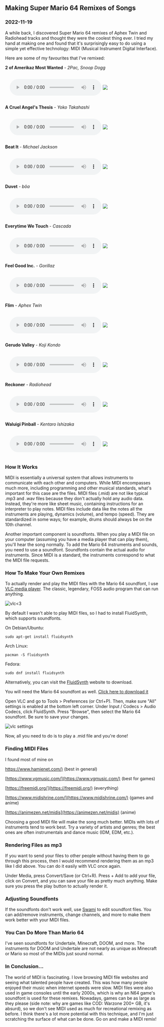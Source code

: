 <!---
title:Making Super Mario 64 Remixes of Songs
date:Sat, 19 Nov 2022 12:00:00 EST
description:Who knew making remixes could be so easy
--->

## Making Super Mario 64 Remixes of Songs

### 2022-11-19

A while back, I discovered Super Mario 64 remixes of Aphex Twin and Radiohead tracks and thought they were the coolest thing ever. I tried my hand at making one and found that it's surprisingly easy to do using a simple yet effective technology: MIDI (Musical Instrument Digital Interface).

Here are some of my favourites that I've remixed:

**2 of Amerikaz Most Wanted** - _2Pac, Snoop Dogg_

<div style="
background-color: var(--backgroundsecondary);
padding:15px;
border-radius: 15px;
max-width: 615px">
<audio controls style="vertical-align: middle"><source src="../assets/audio/2_Of_Bowzaz_Most_Wanted.mp3" type="audio/mpeg"></audio>
<img class="no-border" style="max-height:100px;vertical-align: middle;" src="../assets/images/snoop.gif">
</div>

**A Cruel Angel's Thesis** - _Yoko Takahashi_

<div style="
background-color: var(--backgroundsecondary);
padding:15px;
border-radius: 15px;
max-width: 615px">
<audio controls style="vertical-align: middle;"><source src="../assets/audio/cruel_goombas_thesis.mp3" type="audio/mpeg"></audio>
<img class="no-border" style="max-height:100px;vertical-align: middle;" src="../assets/images/asuka_dance.gif">
</div>

**Beat It** - _Michael Jackson_

<div style="
background-color: var(--backgroundsecondary);
padding:15px;
border-radius: 15px;
max-width: 615px">
<audio controls style="vertical-align: middle;"><source src="../assets/audio/beat_it64.mp3" type="audio/mpeg"></audio>
<img class="no-border" style="max-height:100px;vertical-align: middle;" src="../assets/images/mario_jackson.gif">
</div>

**Duvet** - _bôa_

<div style="
background-color: var(--backgroundsecondary);
padding:15px;
border-radius: 15px;
max-width: 615px">
<audio controls style="vertical-align: middle;">><source src="../assets/audio/serial_experiments_mario.mp3" type="audio/mpeg"></audio>
<img class="no-border" style="max-height:100px;vertical-align: middle;" src="../assets/images/lain_dance.gif">
</div>

**Everytime We Touch** - _Cascada_

<div style="
background-color: var(--backgroundsecondary);
padding:15px;
border-radius: 15px;
max-width: 615px">
<audio controls style="vertical-align: middle;"><source src="../assets/audio/EverytimeWeTouch64.mp3" type="audio/mpeg"></audio>
<img class="no-border" style="max-height:100px;vertical-align: middle;" src="../assets/images/baby.gif">
</div>

**Feel Good Inc.** - _Gorillaz_

<div style="
background-color: var(--backgroundsecondary);
padding:15px;
border-radius: 15px;
max-width: 615px">
<audio controls style="vertical-align: middle;"><source src="../assets/audio/FeelGoombaInc.mp3" type="audio/mpeg"></audio>
<img class="no-border" style="max-height:100px;vertical-align: middle;" src="../assets/images/gorillaz.gif">
</div>

**Flim** - _Aphex Twin_

<div style="
background-color: var(--backgroundsecondary);
padding:15px;
border-radius: 15px;
max-width: 615px">
<audio controls style="vertical-align: middle;"><source src="../assets/audio/flim64.mp3" type="audio/mpeg"></audio>
<img class="no-border" style="max-height:100px;vertical-align: middle;" src="../assets/images/afx_dance.gif">
</div>

**Gerudo Valley** - _Koji Kondo_

<div style="
background-color: var(--backgroundsecondary);
padding:15px;
border-radius: 15px;
max-width: 615px">
<audio controls style="vertical-align: middle;"><source src="../assets/audio/gerudo64.mp3" type="audio/mpeg"></audio>
<img class="no-border" style="max-height:100px;vertical-align: middle;" src="../assets/images/lonk.gif">
</div>

**Reckoner** - _Radiohead_

<div style="
background-color: var(--backgroundsecondary);
padding:15px;
border-radius: 15px;
max-width: 615px">
<audio controls style="vertical-align: middle;"><source src="../assets/audio/reckon64.mp3" type="audio/mpeg"></audio>
<img class="no-border" style="max-height:100px;vertical-align: middle;" src="../assets/images/thomdance.gif">
</div>

**Waluigi Pinball** - _Kentaro Ishizaka_

<div style="
background-color: var(--backgroundsecondary);
padding:15px;
border-radius: 15px;
max-width: 615px">
<audio controls style="vertical-align: middle;"><source src="../assets/audio/waluigi64.mp3" type="audio/mpeg"></audio>
<img class="no-border" style="max-height:100px;vertical-align: middle;" src="../assets/images/waluigi.gif">
</div>

### How It Works

MIDI is essentially a universal system that allows instruments to communicate with each other and computers. While MIDI encompasses much more, including programming and other musical standards, what's important for this case are the files. MIDI files (.mid) are not like typical .mp3 and .wav files because they don't actually hold any audio data. Instead, they're more like sheet music, containing instructions for an interpreter to play notes. MIDI files include data like the notes all the instruments are playing, dynamics (volume), and tempo (speed). They are standardized in some ways; for example, drums should always be on the 10th channel.

Another important component is soundfonts. When you play a MIDI file on your computer (assuming you have a media player that can play them), you'll hear the song normally. To add the Mario 64 instruments and sounds, you need to use a soundfont. Soundfonts contain the actual audio for instruments. Since MIDI is a standard, the instruments correspond to what the MIDI file requests.

### How To Make Your Own Remixes

To actually render and play the MIDI files with the Mario 64 soundfont, I use [VLC media player](https://www.videolan.org/vlc/). The classic, legendary, FOSS audio program that can run anything.

![vlc<3](../assets/images/vlclessthan3.jpg)

By default I wasn't able to play MIDI files, so I had to install FluidSynth, which supports soundfonts.

On Debian/Ubuntu:

```
sudo apt-get install fluidsynth
```

Arch Linux:

```
pacman -S fluidsynth
```

Fedora:

```
sudo dnf install fluidsynth
```

Alternatively, you can visit the [FluidSynth](https://www.fluidsynth.org/download/) website to download.

You will need the Mario 64 soundfont as well.
[Click here to download it](../assets/resources/Super_Mario_64_SF_v1.4.sf2)

Open VLC and go to Tools > Preferences (or Ctrl+P). Then, make sure "All" settings is enabled at the bottom left corner.
Under Input / Codecs > Audio Codecs, click FluidSynth. Press "Browse", then select the Mario 64 soundfont. Be sure to save your changes.

![vlc settings](../assets/images/vlc_settings.png)

Now, all you need to do is to play a .mid file and you're done!

### Finding MIDI Files

I found most of mine on

[https://www.hamienet.com/)](https://www.hamienet.com/) (best in general)

[https://www.vgmusic.com/](https://www.vgmusic.com/) (best for games)

[https://freemidi.org/](https://freemidi.org/) (everything)

[https://www.midishrine.com/](https://www.midishrine.com/) (games and anime)

[https://animezen.net/midis](https://animezen.net/midis) (anime)

Choosing a good MIDI file will make the song much better. MIDIs with lots of instruments tend to work best. Try a variety of artists and genres; the best ones are often instrumentals and dance music (IDM, EDM, etc.).

### Rendering Files as mp3

If you want to send your files to other people without having them to go through this process, then I would recommend rendering them as an mp3 like I did above. You can do it easily with VLC once again.

Under Media, press Convert/Save (or Ctrl+R).
Press + Add to add your file, click on Convert, and you can save your file as pretty much anything. Make sure you press the play button to actually render it.

### Adjusting Soundfonts

If the soundfonts don't work well, use [Swami](http://www.swamiproject.org/) to edit soundfont files. You can add/remove instruments, change channels, and more to make them work better with your MIDI files.

### You Can Do More Than Mario 64

I've seen soundfonts for Undertale, Minecraft, DOOM, and more. The instruments for DOOM and Undertale are not nearly as unique as Minecraft or Mario so most of the MIDIs just sound normal.

### In Conclusion...

The world of MIDI is fascinating. I love browsing MIDI file websites and seeing what talented people have created. This was how many people enjoyed their music when internet speeds were slow. MIDI files were also used in game consoles until the early 2000s, which is why an N64 game's soundfont is used for these remixes. Nowadays, games can be as large as they please (side note: why are games like COD: Warzone 200+ GB, it's absurd), so we don't see MIDI used as much for recreational remixing as before. I think there's a lot more potential with this technique, and I'm just scratching the surface of what can be done. Go on and make a MIDI remix!